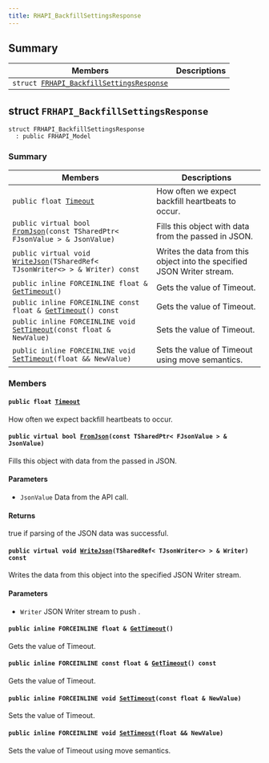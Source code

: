 ```yaml
---
title: RHAPI_BackfillSettingsResponse
---
```


## Summary

 Members                        | Descriptions                                
--------------------------------|---------------------------------------------
`struct `[`FRHAPI_BackfillSettingsResponse`](#structFRHAPI__BackfillSettingsResponse) | 

## struct `FRHAPI_BackfillSettingsResponse` <a id="structFRHAPI__BackfillSettingsResponse"></a>

```
struct FRHAPI_BackfillSettingsResponse
  : public FRHAPI_Model
```

### Summary

 Members                        | Descriptions                                
--------------------------------|---------------------------------------------
`public float `[`Timeout`](#structFRHAPI__BackfillSettingsResponse_1abe93a6bdf962bab45bb4767a775b8849) | How often we expect backfill heartbeats to occur.
`public virtual bool `[`FromJson`](#structFRHAPI__BackfillSettingsResponse_1ae07788aab320f0618ce003a68673c9ab)`(const TSharedPtr< FJsonValue > & JsonValue)` | Fills this object with data from the passed in JSON.
`public virtual void `[`WriteJson`](#structFRHAPI__BackfillSettingsResponse_1a2405cc804c821bc2b0527685b20b9124)`(TSharedRef< TJsonWriter<> > & Writer) const` | Writes the data from this object into the specified JSON Writer stream.
`public inline FORCEINLINE float & `[`GetTimeout`](#structFRHAPI__BackfillSettingsResponse_1a4e9e0e531186a7729800e87177aa3e23)`()` | Gets the value of Timeout.
`public inline FORCEINLINE const float & `[`GetTimeout`](#structFRHAPI__BackfillSettingsResponse_1aed456ec0b1ad0597d4575567bd34b018)`() const` | Gets the value of Timeout.
`public inline FORCEINLINE void `[`SetTimeout`](#structFRHAPI__BackfillSettingsResponse_1aec71ebce7292d3477447fc7e1e971193)`(const float & NewValue)` | Sets the value of Timeout.
`public inline FORCEINLINE void `[`SetTimeout`](#structFRHAPI__BackfillSettingsResponse_1a8ad2563cffca2905c9f6916015c6889e)`(float && NewValue)` | Sets the value of Timeout using move semantics.

### Members

#### `public float `[`Timeout`](#structFRHAPI__BackfillSettingsResponse_1abe93a6bdf962bab45bb4767a775b8849) <a id="structFRHAPI__BackfillSettingsResponse_1abe93a6bdf962bab45bb4767a775b8849"></a>

How often we expect backfill heartbeats to occur.

#### `public virtual bool `[`FromJson`](#structFRHAPI__BackfillSettingsResponse_1ae07788aab320f0618ce003a68673c9ab)`(const TSharedPtr< FJsonValue > & JsonValue)` <a id="structFRHAPI__BackfillSettingsResponse_1ae07788aab320f0618ce003a68673c9ab"></a>

Fills this object with data from the passed in JSON.

#### Parameters
* `JsonValue` Data from the API call.

#### Returns
true if parsing of the JSON data was successful.

#### `public virtual void `[`WriteJson`](#structFRHAPI__BackfillSettingsResponse_1a2405cc804c821bc2b0527685b20b9124)`(TSharedRef< TJsonWriter<> > & Writer) const` <a id="structFRHAPI__BackfillSettingsResponse_1a2405cc804c821bc2b0527685b20b9124"></a>

Writes the data from this object into the specified JSON Writer stream.

#### Parameters
* `Writer` JSON Writer stream to push .

#### `public inline FORCEINLINE float & `[`GetTimeout`](#structFRHAPI__BackfillSettingsResponse_1a4e9e0e531186a7729800e87177aa3e23)`()` <a id="structFRHAPI__BackfillSettingsResponse_1a4e9e0e531186a7729800e87177aa3e23"></a>

Gets the value of Timeout.

#### `public inline FORCEINLINE const float & `[`GetTimeout`](#structFRHAPI__BackfillSettingsResponse_1aed456ec0b1ad0597d4575567bd34b018)`() const` <a id="structFRHAPI__BackfillSettingsResponse_1aed456ec0b1ad0597d4575567bd34b018"></a>

Gets the value of Timeout.

#### `public inline FORCEINLINE void `[`SetTimeout`](#structFRHAPI__BackfillSettingsResponse_1aec71ebce7292d3477447fc7e1e971193)`(const float & NewValue)` <a id="structFRHAPI__BackfillSettingsResponse_1aec71ebce7292d3477447fc7e1e971193"></a>

Sets the value of Timeout.

#### `public inline FORCEINLINE void `[`SetTimeout`](#structFRHAPI__BackfillSettingsResponse_1a8ad2563cffca2905c9f6916015c6889e)`(float && NewValue)` <a id="structFRHAPI__BackfillSettingsResponse_1a8ad2563cffca2905c9f6916015c6889e"></a>

Sets the value of Timeout using move semantics.

